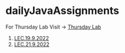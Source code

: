 # dailyJavaAssignments
For Thursday Lab Visit -> [Thursday Lab](https://github.com/DhruvBhirud/javaThursdayLab)
1. [LEC.19.9.2022](https://github.com/DhruvBhirud/dailyJavaAssignments/tree/main/01.LEC.19.9.2022)
2. [LEC.21.9.2022](https://github.com/DhruvBhirud/dailyJavaAssignments/tree/main/02.LEC.21.9.2022)
